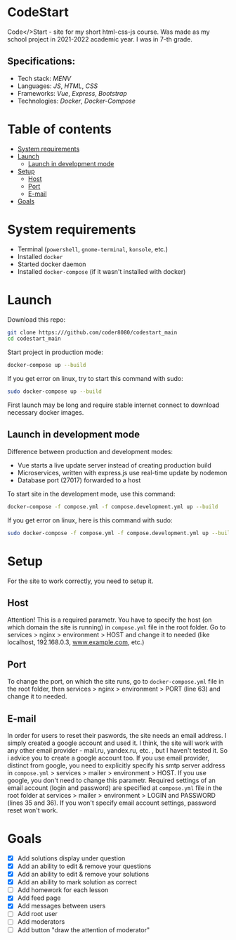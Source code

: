 # CodeStart

Code</>Start - site for my short html-css-js course.
Was made as my school project in 2021-2022 academic year.
I was in 7-th grade.

## Specifications:

-   Tech stack: _MENV_
-   Languages: _JS_, _HTML_, _CSS_
-   Frameworks: _Vue_, _Express_, _Bootstrap_
-   Technologies: _Docker_, _Docker-Compose_

# Table of contents

-   [System requirements](#system-requirements)
-   [Launch](#launch)
    -   [Launch in development mode](#launch-in-development-mode)
-   [Setup](#setup)
    -   [Host](#host)
    -   [Port](#port)
    -   [E-mail](#e-mail)
-   [Goals](#goals)

# System requirements

-   Terminal (`powershell`, `gnome-terminal`, `konsole`, etc.)
-   Installed `docker`
-   Started docker daemon
-   Installed `docker-compose` (if it wasn't installed with docker)

# Launch

Download this repo:

```bash
git clone https:///github.com/coder8080/codestart_main
cd codestart_main
```

Start project in production mode:

```bash
docker-compose up --build
```

If you get error on linux, try to start this command with sudo:

```bash
sudo docker-compose up --build
```

First launch may be long and require stable internet connect to download necessary docker images.

## Launch in development mode

Difference between production and development modes:

-   Vue starts a live update server instead of creating production build
-   Microservices, written with express.js use real-time update by nodemon
-   Database port (27017) forwarded to a host

To start site in the development mode, use this command:

```bash
docker-compose -f compose.yml -f compose.development.yml up --build
```

If you get error on linux, here is this command with sudo:

```bash
sudo docker-compose -f compose.yml -f compose.development.yml up --build
```

# Setup

For the site to work correctly, you need to setup it.

## Host

Attention! This is a required parametr.
You have to specify the host (on which domain the site is running) in `compose.yml` file
in the root folder.
Go to services > nginx > environment > HOST and change it to needed (like localhost, 192.168.0.3,
www.example.com, etc.)

## Port

To change the port, on which the site runs, go to `docker-compose.yml` file in the root folder,
then services > nginx > environment > PORT (line 63) and change it to needed.

## E-mail

In order for users to reset their paswords, the site needs an email address.
I simply created a google account and used it. I think, the site will work with any other
email provider - mail.ru, yandex.ru, etc. , but I haven't tested it. So i advice you
to create a google account too.
If you use email provider, distinct from google, you need to explicitly specify his smtp
server address in `compose.yml` > services > mailer > environment > HOST.
If you use google, you don't need to change this parametr.
Required settings of an email account (login and password) are specified at
`compose.yml` file in the root folder at services > mailer > environment >
LOGIN and PASSWORD (lines 35 and 36).
If you won't specify email account settings, password reset won't work.

# Goals

-   [x] Add solutions display under question
-   [x] Add an ability to edit & remove your questions
-   [x] Add an ability to edit & remove your solutions
-   [x] Add an ability to mark solution as correct
-   [ ] Add homework for each lesson
-   [x] Add feed page
-   [x] Add messages between users
-   [ ] Add root user
-   [ ] Add moderators
-   [ ] Add button "draw the attention of moderator"
